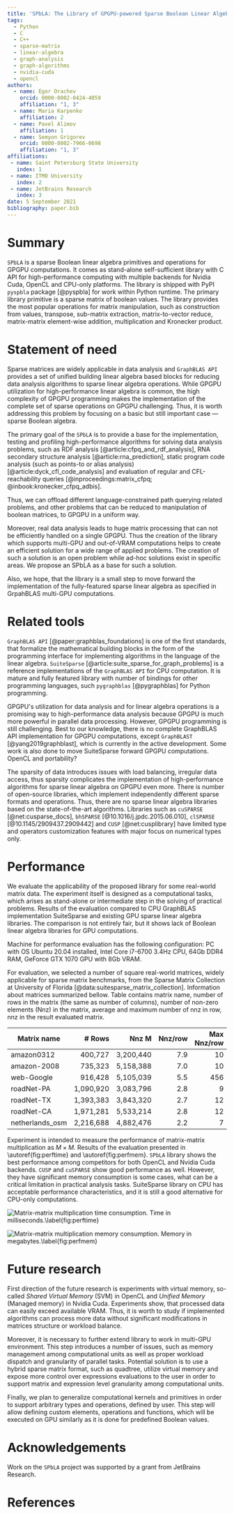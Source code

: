 ```yaml
---
title: 'SPbLA: The Library of GPGPU-powered Sparse Boolean Linear Algebra Operations'
tags:
  - Python
  - C
  - C++
  - sparse-matrix
  - linear-algebra
  - graph-analysis
  - graph-algorithms
  - nvidia-cuda
  - opencl
authors:
  - name: Egor Orachev
    orcid: 0000-0002-0424-4059
    affiliation: "1, 3"
  - name: Maria Karpenko
    affiliation: 2
  - name: Pavel Alimov
    affiliation: 1
  - name: Semyon Grigorev
    orcid: 0000-0002-7966-0698
    affiliation: "1, 3"    
affiliations:
 - name: Saint Petersburg State University
   index: 1
 - name: ITMO University
   index: 2
 - name: JetBrains Research
   index: 3
date: 5 September 2021
bibliography: paper.bib
---
```


# Summary

`SPbLA` is a sparse Boolean linear algebra primitives and operations
for GPGPU computations. It comes as stand-alone self-sufficient 
library with C API for high-performance computing with multiple backends
for Nvidia Cuda, OpenCL and CPU-only platforms. The library is shipped
with PyPI `pyspbla` package [@pyspbla] for work within Python runtime. 
The primary library primitive is a sparse matrix of boolean values. The library 
provides the most popular operations for matrix manipulation, such as 
construction from values, transpose, sub-matrix extraction, matrix-to-vector 
reduce, matrix-matrix element-wise addition, multiplication and Kronecker product.  


# Statement of need

Sparse matrices are widely applicable in data analysis and `GraphBLAS API` provides a set 
of unified building linear algebra based blocks for reducing data analysis algorithms to 
sparse linear algebra operations. While GPGPU utilization for high-performance linear algebra is common, 
the high complexity of GPGPU programming makes the implementation of the complete set of sparse operations on GPGPU challenging. 
Thus, it is worth addressing this problem by focusing on a basic but still important case — sparse Boolean algebra.

The primary goal of the `SPbLA` is to provide a base for the implementation, 
testing and profiling high-performance algorithms for solving data analysis problems, 
such as RDF analysis [@article:cfpq_and_rdf_analysis], 
RNA secondary structure analysis [@article:rna_prediction], 
static program code analysis (such as points-to or alias analysis) [@article:dyck_cfl_code_analysis] 
and evaluation of regular and CFL-reachability queries [@inproceedings:matrix_cfpq; @inbook:kronecker_cfpq_adbis]. 

Thus, we can offload different language-constrained path querying related problems, 
and other problems that can be reduced to manipulation of boolean matrices, to GPGPU in a uniform way. 

Moreover, real data analysis leads to huge matrix processing that can not be efficiently 
handled on a single GPGPU. Thus the creation of the library which supports multi-GPU and 
out-of-VRAM computations helps to create an efficient solution for a wide range of applied problems. 
The creation of such a solution is an open problem while ad-hoc solutions exist in specific areas. 
We propose an SPbLA as a base for such a solution.

Also, we hope, that the library is a small step to move forward the implementation of 
the fully-featured sparse linear algebra as specified in GrpahBLAS multi-GPU computations.


# Related tools

`GraphBLAS API` [@paper:graphblas_foundations] is one of the first standards, that
formalize the mathematical building blocks in the form of the programming interface
for implementing algorithms in the language of the linear algebra. 
`SuiteSparse` [@article:suite_sparse_for_graph_problems] is a reference implementations
of the `GraphBLAS API` for CPU computation. It is mature and fully featured library
with number of bindings for other programming languages, such `pygraphblas` [@pygraphblas] 
for Python programming.

GPGPU's utilization for data analysis and for linear algebra operations is a promising 
way to high-performance data analysis because GPGPU is much more powerful in parallel
data processing. However, GPGPU programming is still challenging.
Best to our knowledge, there is no complete GraphBLAS API implementation for GPGPU
computations, except `GraphBLAST` [@yang2019graphblast], which is currently in the
active development. Some work is also done to move SuiteSparse forward GPGPU computations.
OpenCL and portability?

The sparsity of data introduces issues with load balancing, irregular data access, 
thus sparsity complicates the implementation of high-performance algorithms for 
sparse linear algebra on GPGPU even more. There is number of open-source libraries,
which implement independently different sparse formats and operations.
Thus, there are no sparse linear algebra libraries based on the state-of-the-art algorithms.
Libraries such as `cuSPARSE` [@net:cusparse_docs], `bhSPARSE` [@10.1016/j.jpdc.2015.06.010], 
`clSPARSE` [@10.1145/2909437.2909442] and `CUSP` [@net:cusplibrary] have limited type 
and operators customization features with major focus on numerical types only.

# Performance

We evaluate the applicability of the proposed library for some real-world matrix data.
The experiment itself is designed as a computational tasks, 
which arises as stand-alone or intermediate step in the solving of practical problems.
Results of the evaluation compared to CPU GraphBLAS implementation SuiteSparse 
and existing GPU sparse linear algebra libraries. The comparison is not entirely fair,
but it shows lack of Boolean linear algebra libraries for GPU computations.

Machine for performance evaluation has the following configuration:
PC with OS Ubuntu 20.04 installed, Intel Core i7-6700 3.4Hz CPU, 64Gb DDR4 RAM,
GeForce GTX 1070 GPU with 8Gb VRAM.

For evaluation, we selected a number of square real-world matrices,
widely applicable for sparse matrix benchmarks, from the Sparse Matrix Collection 
at University of Florida [@data:suitesparse_matrix_collection]. Information about matrices summarized bellow. 
Table contains matrix name, number of rows in the matrix (the same as number of columns),
number of non-zero elements (Nnz) in the matrix, average and maximum number of nnz in row, nnz in the result evaluated matrix.

| Matrix name     | # Rows      | Nnz M       | Nnz/row   | Max Nnz/row | Nnz M^2     |
|---              |---:         |---:         |---:       |---:         |---:         |
| amazon0312      | 400,727     | 3,200,440   | 7.9       | 10          | 14,390,544  |
| amazon-2008     | 735,323     | 5,158,388   | 7.0       | 10          | 25,366,745  |
| web-Google      | 916,428     | 5,105,039   | 5.5       | 456         | 29,710,164  |
| roadNet-PA      | 1,090,920   | 3,083,796   | 2.8       | 9           | 7,238,920   |
| roadNet-TX	  | 1,393,383   | 3,843,320   | 2.7       | 12          | 8,903,897   |
| roadNet-CA	  | 1,971,281   | 5,533,214   | 2.8       | 12          | 12,908,450  |
| netherlands_osm | 2,216,688   | 4,882,476   | 2.2       | 7           | 8,755,758   |

Experiment is intended to measure the performance of matrix-matrix multiplication as $M \times M$.
Results of the evaluation presented in \autoref{fig:perftime} and \autoref{fig:perfmem}.
`SPbLA` library shows the best performance among competitors for both OpenCL and Nvidia Cuda backends.
`CUSP` and `cuSPARSE` show good performance as well. However, they have significant
memory consumption is some cases, what can be a critical limitation in practical analysis tasks.
SuiteSparse library on CPU has acceptable performance characteristics, and it is still a 
good alternative for CPU-only computations.

![Matrix-matrix multiplication time consumption. Time in milliseconds.\label{fig:perftime}](perf-time.svg)

![Matrix-matrix multiplication memory consumption. Memory in megabytes.\label{fig:perfmem}](perf-mem.svg)

# Future research

First direction of the future research is experiments with virtual memory, 
so-called *Shared Virtual Memory* (SVM) in OpenCL and *Unified Memory* (Managed memory) in Nvidia Cuda.
Experiments show, that processed data can easily exceed available VRAM. 
Thus, it is worth to study if implemented algorithms can process more
data without significant modifications in matrices structure or workload balance.

Moreover, it is necessary to further extend library to work in multi-GPU environment.
This step introduces a number of issues, such as memory management among computational
units as well as proper workload dispatch and granularity of parallel tasks.
Potential solution is to use a hybrid sparse matrix format, such as quadtree,
utilize virtual memory and expose more control over expressions evaluations to the 
user in order to support matrix and expression level granularity among computational units. 

Finally, we plan to generalize computational kernels and primitives in order to
support arbitrary types and operations, defined by user. This step will allow
defining custom elements, operations and functions, which will be executed on
GPU similarly as it is done for predefined Boolean values. 

# Acknowledgements

Work on the `SPbLA` project was supported by a grant from JetBrains Research.

# References